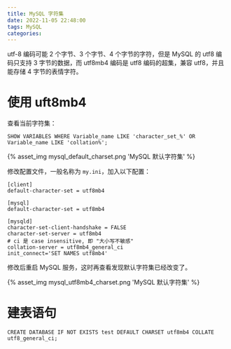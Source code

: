 ```yaml
---
title: MySQL 字符集
date: 2022-11-05 22:48:00
tags: MySQL
categories:
---
```


utf-8 编码可能 2 个字节、3 个字节、4 个字节的字符，但是 MySQL 的 utf8 编码只支持 3 字节的数据，而 utf8mb4 编码是 utf8 编码的超集，兼容 utf8，并且能存储 4 字节的表情字符。

<!--more-->

# 使用 uft8mb4

查看当前字符集：

```shell
SHOW VARIABLES WHERE Variable_name LIKE 'character_set_%' OR Variable_name LIKE 'collation%';
```

<div style="width: 32rem;">
{% asset_img mysql_default_charset.png 'MySQL 默认字符集' %}
</div>

修改配置文件，一般名称为 `my.ini`，加入以下配置：

```
[client]
default-character-set = utf8mb4

[mysql]
default-character-set = utf8mb4

[mysqld]
character-set-client-handshake = FALSE
character-set-server = utf8mb4
# ci 是 case insensitive, 即 "大小写不敏感"
collation-server = utf8mb4_general_ci
init_connect='SET NAMES utf8mb4'
```

修改后重启 MySQL 服务，这时再查看发现默认字符集已经改变了。

<div style="width: 32rem;">
{% asset_img mysql_utf8mb4_charset.png 'MySQL 默认字符集' %}
</div>

# 建表语句

```
CREATE DATABASE IF NOT EXISTS test DEFAULT CHARSET utf8mb4 COLLATE utf8_general_ci;
```
